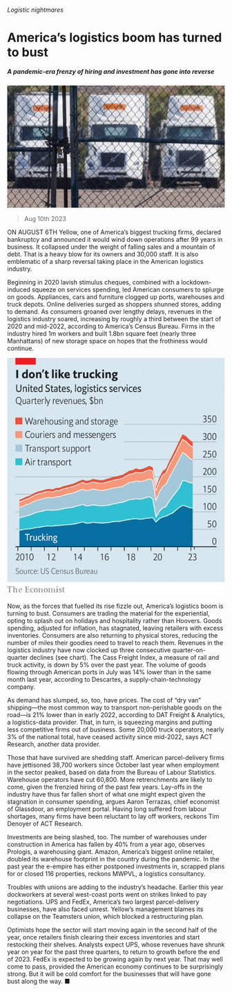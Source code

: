###### Logistic nightmares

# America’s logistics boom has turned to bust 

##### A pandemic-era frenzy of hiring and investment has gone into reverse 

![image](images/20230812_WBP502.jpg) 

> Aug 10th 2023 

ON AUGUST 6TH Yellow, one of America’s biggest trucking firms, declared bankruptcy and announced it would wind down operations after 99 years in business. It collapsed under the weight of falling sales and a mountain of debt. That is a heavy blow for its owners and 30,000 staff. It is also emblematic of a sharp reversal taking place in the American logistics industry.

Beginning in 2020 lavish stimulus cheques, combined with a lockdown-induced squeeze on services spending, led American consumers to splurge on goods. Appliances, cars and furniture clogged up ports, warehouses and truck depots. Online deliveries surged as shoppers shunned stores, adding to demand. As consumers groaned over lengthy delays, revenues in the logistics industry soared, increasing by roughly a third between the start of 2020 and mid-2022, according to America’s Census Bureau. Firms in the industry hired 1m workers and built 1.8bn square feet (nearly three Manhattans) of new storage space on hopes that the frothiness would continue.

![image](images/20230812_WBC108.png) 


Now, as the forces that fuelled its rise fizzle out, America’s logistics boom is turning to bust. Consumers are trading the material for the experiential, opting to splash out on holidays and hospitality rather than Hoovers. Goods spending, adjusted for inflation, has stagnated, leaving retailers with excess inventories. Consumers are also returning to physical stores, reducing the number of miles their goodies need to travel to reach them. Revenues in the logistics industry have now clocked up three consecutive quarter-on-quarter declines (see chart). The Cass Freight Index, a measure of rail and truck activity, is down by 5% over the past year. The volume of goods flowing through American ports in July was 14% lower than in the same month last year, according to Descartes, a supply-chain-technology company.

As demand has slumped, so, too, have prices. The cost of “dry van” shipping—the most common way to transport non-perishable goods on the road—is 21% lower than in early 2022, according to DAT Freight &amp; Analytics, a logistics-data provider. That, in turn, is squeezing margins and putting less competitive firms out of business. Some 20,000 truck operators, nearly 3% of the national total, have ceased activity since mid-2022, says ACT Research, another data provider.

Those that have survived are shedding staff. American parcel-delivery firms have jettisoned 38,700 workers since October last year when employment in the sector peaked, based on data from the Bureau of Labour Statistics. Warehouse operators have cut 60,800. More retrenchments are likely to come, given the frenzied hiring of the past few years. Lay-offs in the industry have thus far fallen short of what one might expect given the stagnation in consumer spending, argues Aaron Terrazas, chief economist of Glassdoor, an employment portal. Having long suffered from labour shortages, many firms have been reluctant to lay off workers, reckons Tim Denoyer of ACT Research. 

Investments are being slashed, too. The number of warehouses under construction in America has fallen by 40% from a year ago, observes Prologis, a warehousing giant. Amazon, America’s biggest online retailer, doubled its warehouse footprint in the country during the pandemic. In the past year the e-empire has either postponed investments in, scrapped plans for or closed 116 properties, reckons MWPVL, a logistics consultancy. 

Troubles with unions are adding to the industry’s headache. Earlier this year dockworkers at several west-coast ports went on strikes linked to pay negotiations. UPS and FedEx, America’s two largest parcel-delivery businesses, have also faced unrest. Yellow’s management blames its collapse on the Teamsters union, which blocked a restructuring plan.

Optimists hope the sector will start moving again in the second half of the year, once retailers finish clearing their excess inventories and start restocking their shelves. Analysts expect UPS, whose revenues have shrunk year on year for the past three quarters, to return to growth before the end of 2023. FedEx is expected to be growing again by next year. That may well come to pass, provided the American economy continues to be surprisingly strong. But it will be cold comfort for the businesses that will have gone bust along the way. ■


